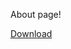 About page!

[Download](/assets/RyanDavis_Resume.pdf)

<div id="resumePDF"></div>

<script src="/PDFObject/pdfobject.js"></script>
<script>PDFObject.embed("/assets/RyanDavis_Resume.pdf", "#resumePDF");</script>